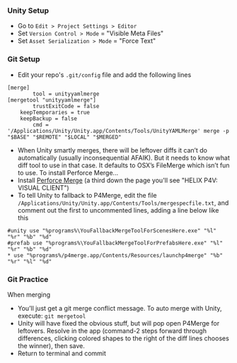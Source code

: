 ### Unity Setup

- Go to `Edit > Project Settings > Editor`
- Set `Version Control > Mode` = "Visible Meta Files"
- Set `Asset Serialization > Mode`  = "Force Text"

### Git Setup

- Edit your repo's `.git/config` file and add the following lines

```
[merge]
        tool = unityyamlmerge
[mergetool "unityyamlmerge"]
        trustExitCode = false
	keepTemporaries = true
	keepBackup = false
        cmd = '/Applications/Unity/Unity.app/Contents/Tools/UnityYAMLMerge' merge -p "$BASE" "$REMOTE" "$LOCAL" "$MERGED"
```

- When Unity smartly merges, there will be leftover diffs it can’t do automatically (usually inconsequential AFAIK). But it needs to know what diff tool to use in that case. It defaults to OSX’s FileMerge which isn’t fun to use. To install Perforce Merge...
- Install [Perforce Merge](https://www.perforce.com/downloads/helix)  (a third down the page you'll see "HELIX P4V: VISUAL CLIENT")
- To tell Unity to fallback to P4Merge, edit the file `/Applications/Unity/Unity.app/Contents/Tools/mergespecfile.txt`, and comment out the first to uncommented lines, adding a line below like this 
```
#unity use "%programs%\YouFallbackMergeToolForScenesHere.exe" "%l" "%r" "%b" "%d"
#prefab use "%programs%\YouFallbackMergeToolForPrefabsHere.exe" "%l" "%r" "%b" "%d"
* use "%programs%/p4merge.app/Contents/Resources/launchp4merge" "%b" "%r" "%l" "%d"
```

### Git Practice

When merging

- You’ll just get a git merge conflict message. To auto merge with Unity, execute: `git mergetool`
- Unity will have fixed the obvious stuff, but will pop open P4Merge for leftovers. Resolve in the app (command-2 steps forward through differences, clicking colored shapes to the right of the diff lines chooses the winner), then save. 
- Return to terminal and commit